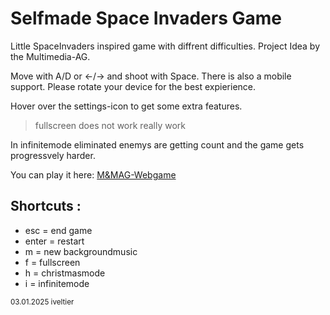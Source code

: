 # Selfmade Space Invaders Game

Little SpaceInvaders inspired game with diffrent difficulties. Project Idea by the Multimedia-AG.

Move with A/D or ←/→ and shoot with Space. There is also a mobile support. Please rotate your device for the best expierience.

Hover over the settings-icon to get some extra features.

> fullscreen does not work really work

In infinitemode eliminated enemys are getting count and the game gets progressvely harder.

You can play it here: [M&MAG-Webgame](iveltier.github.com/mmagwebgame)

## Shortcuts :

- esc = end game
- enter = restart
- m = new backgroundmusic
- f = fullscreen
- h = christmasmode
- i = infinitemode

<sub>03.01.2025 iveltier</sub>
